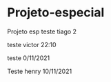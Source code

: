 # Projeto-especial
Projeto esp
teste tiago 2

teste victor 22:10

teste 0/11/2021

Teste henry 10/11/2021